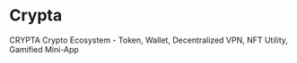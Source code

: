 # Crypta
CRYPTA Crypto Ecosystem - Token, Wallet, Decentralized VPN, NFT Utility, Gamified Mini-App
